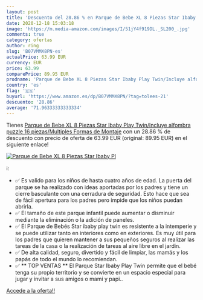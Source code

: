 ```yaml
---
layout: post
title: 'Descuento del 28.86 % en Parque de Bebe XL 8 Piezas Star Ibaby Pl'
date: 2020-12-18 15:03:18
image: 'https://m.media-amazon.com/images/I/51jY4f919DL._SL200_.jpg'
comments: true
category: ofertas
author: ring
slug: 'B07VMMX8PN-es'
actualPrice: 63.99 EUR
currency: EUR
price: 63.99
comparePrice: 89.95 EUR
prodname: 'Parque de Bebe XL 8 Piezas Star Ibaby Play Twin/Incluye alfombra puzzle 16 piezas/Multiples Formas de Montaje'
country: 'es'
flag: '🇪🇸'
buyurl: 'https://www.amazon.es/dp/B07VMMX8PN/?tag=tolees-21'
descuento: '28.86'
average: '71.96333333333334'
---
```


Tienes [Parque de Bebe XL 8 Piezas Star Ibaby Play Twin/Incluye alfombra puzzle 16 piezas/Multiples Formas de Montaje](https://www.amazon.es/dp/B07VMMX8PN/?tag=tolees-21) con un 28.86 % de descuento con precio de oferta de 63.99 EUR (original: 89.95 EUR) en el siguiente enlace!

[![Parque de Bebe XL 8 Piezas Star Ibaby Pl](https://m.media-amazon.com/images/I/51jY4f919DL._SL200_.jpg)](https://www.amazon.es/dp/B07VMMX8PN/?tag=tolees-21)

ℹ️:

- ✅ Es valido para los niños de hasta cuatro años de edad. La puerta del parque se ha realizado con ideas aportadas por los padres y tiene un cierre basculante con una cerradura de seguridad. Esto hace que sea de fácil apertura para los padres pero impide que los niños puedan abrirla.
- ✅ El tamaño de este parque infantil puede aumentar o disminuir mediante la eliminación o la adición de paneles.
- ✅ El Parque de Bebés Star ibaby play twin es resistente a la intemperie y se puede utilizar tanto en interiores como en exteriores. Es muy útil para los padres que quieren mantener a sus pequeños seguros al realizar las tareas de la casa o la realización de tareas al aire libre en el jardin.
- ✅ De alta calidad, seguro, divertido y fácil de limpiar, las mamás y los papás de todo el mundo lo recomiendan.
- ✅ ** TOP VENTAS ** El Parque Star Ibaby Play Twin permite que el bebé tenga su propio territorio y se convierte en un espacio especial para jugar y invitar a sus amigos o mami y papi..

[Accede a la oferta!!](https://www.amazon.es/dp/B07VMMX8PN/?tag=tolees-21)
